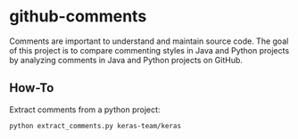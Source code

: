 # github-comments

Comments are important to understand and maintain source code. The goal of this project is to
compare commenting styles in Java and Python projects by analyzing comments in Java and Python
projects on GitHub.

## How-To

Extract comments from a python project:
```
python extract_comments.py keras-team/keras
```
